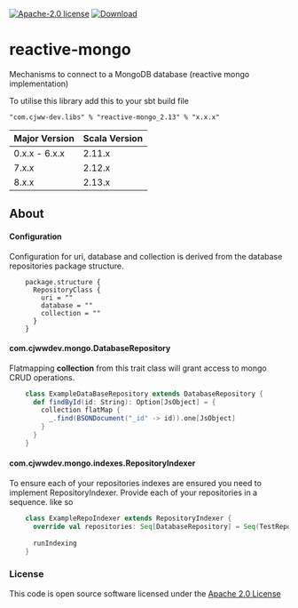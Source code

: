 [![Apache-2.0 license](http://img.shields.io/badge/license-Apache-brightgreen.svg)](http://www.apache.org/licenses/LICENSE-2.0.html)
[ ![Download](https://api.bintray.com/packages/cjww-development/releases/reactive-mongo/images/download.svg) ](https://bintray.com/cjww-development/releases/reactive-mongo/_latestVersion)

reactive-mongo
=================

Mechanisms to connect to a MongoDB database (reactive mongo implementation)

To utilise this library add this to your sbt build file

```
"com.cjww-dev.libs" % "reactive-mongo_2.13" % "x.x.x" 
```

| Major Version | Scala Version |
|---------------|---------------|
| 0.x.x - 6.x.x | 2.11.x        |
| 7.x.x         | 2.12.x        |
| 8.x.x         | 2.13.x        |

## About
#### Configuration
Configuration for uri, database and collection is derived from the database repositories package structure.


```hocon
    package.structure {
      RepositoryClass {
        uri = ""
        database = ""
        collection = ""
      }
    }
```

#### com.cjwwdev.mongo.DatabaseRepository
Flatmapping **collection** from this trait class will grant access to mongo CRUD operations.

```scala
    class ExampleDataBaseRepository extends DatabaseRepository {
      def findById(id: String): Option[JsObject] = {
        collection flatMap {
          _.find(BSONDocument("_id" -> id)).one[JsObject]
        }
      }
    }
``` 

#### com.cjwwdev.mongo.indexes.RepositoryIndexer
To ensure each of your repositories indexes are ensured you need to implement RepositoryIndexer. Provide each of your repositories
in a sequence. like so

```scala
    class ExampleRepoIndexer extends RepositoryIndexer {
      override val repositories: Seq[DatabaseRepository] = Seq(TestRepo1, TestRepo2)
      
      runIndexing
    }
```

### License

This code is open source software licensed under the [Apache 2.0 License]("http://www.apache.org/licenses/LICENSE-2.0.html")
